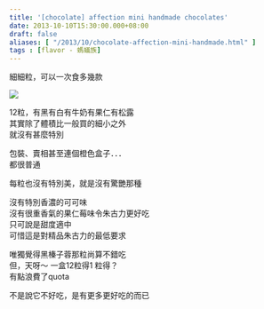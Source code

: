 ```yaml
---
title: '[chocolate] affection mini handmade chocolates'
date: 2013-10-10T15:30:00.000+08:00
draft: false
aliases: [ "/2013/10/chocolate-affection-mini-handmade.html" ]
tags : [flavor - 螞蟻族]
---
```


細細粒，可以一次食多幾款  

![](/images/affection.jpg)

12粒，有黑有白有牛奶有果仁有松露  
其實除了體積比一般買的細小之外  
就沒有甚麼特別  
  
包裝、賣相甚至連個橙色盒子．．．  
都很普通  
  
每粒也沒有特別美，就是沒有驚艷那種  
  
沒有特別香濃的可可味  
沒有很重香氣的果仁莓味令朱古力更好吃  
只可說是甜度適中  
可惜這是對精品朱古力的最低要求  
  
唯獨覺得黑榛子蓉那粒尚算不錯吃  
但，天呀～ 一盒12粒得1 粒得？  
有點浪費了quota  
  
不是說它不好吃，是有更多更好吃的而已
